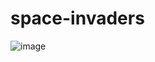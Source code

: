 # space-invaders
![image](https://user-images.githubusercontent.com/76399431/113414577-ee97a000-93da-11eb-91f9-38ad61514f62.png)

